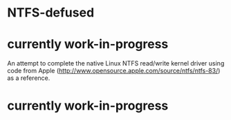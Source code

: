 NTFS-defused
============

currently work-in-progress
===========================

An attempt to complete the native Linux NTFS read/write kernel driver using code from Apple (http://www.opensource.apple.com/source/ntfs/ntfs-83/) as a reference.


currently work-in-progress
===========================
